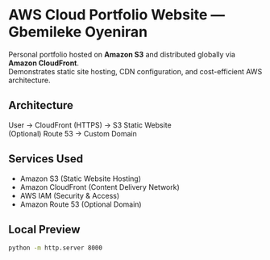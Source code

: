 # AWS Cloud Portfolio Website — Gbemileke Oyeniran

Personal portfolio hosted on **Amazon S3** and distributed globally via **Amazon CloudFront**.  
Demonstrates static site hosting, CDN configuration, and cost-efficient AWS architecture.

## Architecture
User → CloudFront (HTTPS) → S3 Static Website  
(Optional) Route 53 → Custom Domain

## Services Used
- Amazon S3 (Static Website Hosting)
- Amazon CloudFront (Content Delivery Network)
- AWS IAM (Security & Access)
- Amazon Route 53 (Optional Domain)

## Local Preview
```bash
python -m http.server 8000
